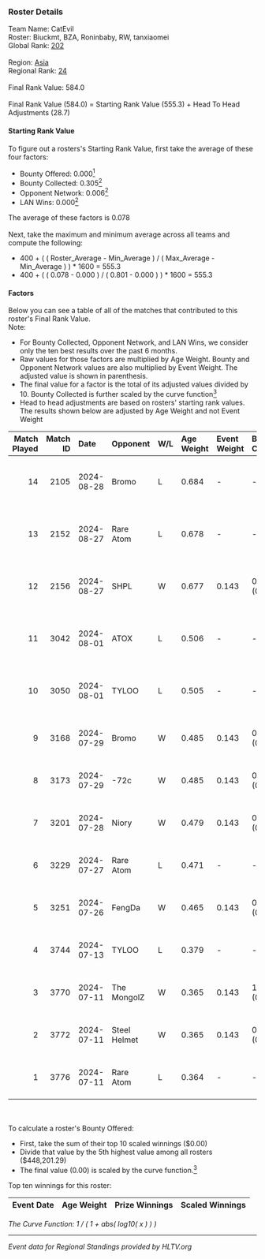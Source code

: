 ### Roster Details<br />
Team Name: CatEvil<br />
Roster: Biuckmt, BZA, Roninbaby, RW, tanxiaomei<br />
Global Rank: [202](../../standings_global_2024_11_13.md)<br />
<br />
Region: [Asia]( ../../standings_asia_2024_11_13.md)<br />
Regional Rank: [24]( ../../standings_asia_2024_11_13.md)<br />
<br />
Final Rank Value:  584.0<br />
<br />
Final Rank Value (584.0) = Starting Rank Value (555.3) + Head To Head Adjustments (28.7)<br />

#### Starting Rank Value<br />
To figure out a rosters's Starting Rank Value, first take the average of these four factors:<br />
- Bounty Offered: 0.000[<sup>1</sup>](#table2)
- Bounty Collected: 0.305[<sup>2</sup>](#table1)
- Opponent Network: 0.006[<sup>2</sup>](#table1)
- LAN Wins: 0.000[<sup>2</sup>](#table1)

The average of these factors is 0.078<br />
<br />
Next, take the maximum and minimum average across all teams and compute the following:<br />
- 400 + ( ( Roster_Average - Min_Average ) / ( Max_Average - Min_Average ) ) * 1600 = 555.3
- 400 + ( ( 0.078 - 0.000 ) / ( 0.801 - 0.000 ) ) * 1600 = 555.3


#### Factors<br />
Below you can see a table of all of the matches that contributed to this roster's Final Rank Value.<br />
Note:<br />

- For Bounty Collected, Opponent Network, and LAN Wins, we consider only the ten best results over the past 6 months.
- Raw values for those factors are multiplied by Age Weight. Bounty and Opponent Network values are also multiplied by Event Weight. The adjusted value is shown in parenthesis.
- The final value for a factor is the total of its adjusted values divided by 10. Bounty Collected is further scaled by the curve function[<sup>3</sup>](#curveFunction)
- Head to head adjustments are based on rosters' starting rank values. The results shown below are adjusted by Age Weight and not Event Weight
<span id="table1"></span><br />


| Match Played | Match ID | Date       | Opponent     | W/L | Age Weight | Event Weight | Bounty Collected | Opponent Network | LAN Wins  | H2H Adj. | Roster                                         |
| -: | -: | :- | :- | :- | :- | :- | :- | :- | :- | -: | :- |
|           14 |     2105 | 2024-08-28 | Bromo        | L   | 0.684      | -            | -                | -                | -         |    -8.14 | Biuckmt, BZA, Roninbaby, RW, tanxiaomei        |
|           13 |     2152 | 2024-08-27 | Rare Atom    | L   | 0.678      | -            | -                | -                | -         |    -2.55 | Biuckmt, BZA, Roninbaby, RW, tanxiaomei        |
|           12 |     2156 | 2024-08-27 | SHPL         | W   | 0.677      | 0.143        | 0.000 (0.000)    | 0.047 (0.005)    | 0 (0.000) |     5.72 | Biuckmt, BZA, Roninbaby, RW, tanxiaomei        |
|           11 |     3042 | 2024-08-01 | ATOX         | L   | 0.506      | -            | -                | -                | -         |    -1.09 | Biuckmt, BZA, Roninbaby, splashske, tanxiaomei |
|           10 |     3050 | 2024-08-01 | TYLOO        | L   | 0.505      | -            | -                | -                | -         |    -1.54 | Biuckmt, BZA, Roninbaby, splashske, tanxiaomei |
|            9 |     3168 | 2024-07-29 | Bromo        | W   | 0.485      | 0.143        | 0.007 (0.000)    | 0.214 (0.015)    | 0 (0.000) |     9.67 | Biuckmt, BZA, lan, Roninbaby, tanxiaomei       |
|            8 |     3173 | 2024-07-29 | -72c         | W   | 0.485      | 0.143        | 0.000 (0.000)    | 0.017 (0.001)    | 0 (0.000) |     6.33 | Biuckmt, BZA, lan, Roninbaby, tanxiaomei       |
|            7 |     3201 | 2024-07-28 | Niory        | W   | 0.479      | 0.143        | 0.000 (0.000)    | 0.071 (0.005)    | 0 (0.000) |     5.55 | Biuckmt, BZA, lan, Roninbaby, tanxiaomei       |
|            6 |     3229 | 2024-07-27 | Rare Atom    | L   | 0.471      | -            | -                | -                | -         |    -1.76 | Biuckmt, BZA, lan, Roninbaby, tanxiaomei       |
|            5 |     3251 | 2024-07-26 | FengDa       | W   | 0.465      | 0.143        | 0.000 (0.000)    | 0.000 (0.000)    | 0 (0.000) |     4.09 | Biuckmt, BZA, lan, Roninbaby, tanxiaomei       |
|            4 |     3744 | 2024-07-13 | TYLOO        | L   | 0.379      | -            | -                | -                | -         |    -1.00 | Biuckmt, BZA, lan, Roninbaby, tanxiaomei       |
|            3 |     3770 | 2024-07-11 | The MongolZ  | W   | 0.365      | 0.143        | 1.000 (0.052)    | 0.636 (0.033)    | 0 (0.000) |    11.50 | Biuckmt, BZA, lan, Roninbaby, tanxiaomei       |
|            2 |     3772 | 2024-07-11 | Steel Helmet | W   | 0.365      | 0.143        | 0.000 (0.000)    | 0.023 (0.001)    | 0 (0.000) |     3.40 | Biuckmt, BZA, lan, Roninbaby, tanxiaomei       |
|            1 |     3776 | 2024-07-11 | Rare Atom    | L   | 0.364      | -            | -                | -                | -         |    -1.46 | Biuckmt, BZA, lan, Roninbaby, tanxiaomei       |

<br />
<span id="table2"></span><br />
To calculate a roster's Bounty Offered:<br />

- First, take the sum of their top 10 scaled winnings ($0.00)
- Divide that value by the 5th highest value among all rosters ($448,201.29)
- The final value (0.00) is scaled by the curve function.[<sup>3</sup>](#curveFunction)

Top ten winnings for this roster:<br />

| Event Date | Age Weight | Prize Winnings | Scaled Winnings |
| :- | -: | :- | :- |


<span id="curveFunction"></span>_The Curve Function: 1 / ( 1 + abs( log10( x ) ) )_<br />

---
_Event data for Regional Standings provided by HLTV.org_<br />
